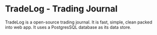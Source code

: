 # TradeLog - Trading Journal

TradeLog is a open-source trading journal. It is fast, simple, clean packed into web app. It uses a PostgresSQL database as its data store.
